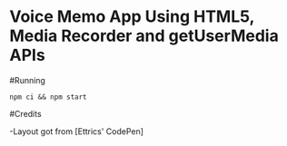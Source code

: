 # Voice Memo App Using HTML5, Media Recorder and getUserMedia APIs

#Running

`npm ci && npm start`

#Credits

-Layout got from [Ettrics' CodePen]